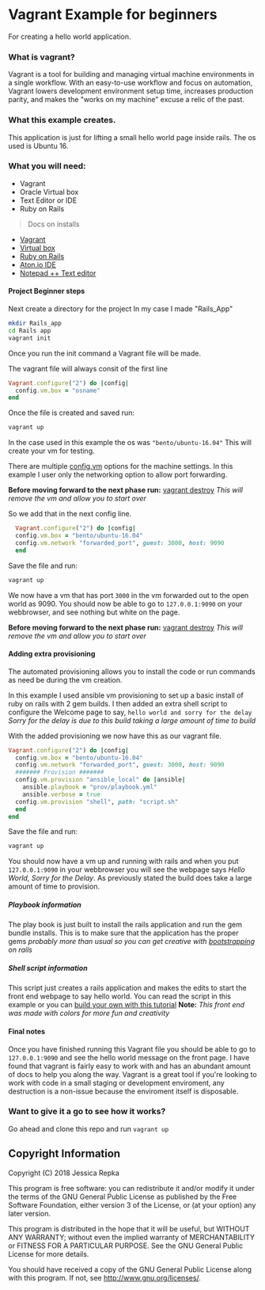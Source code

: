 # Vagrant Example for beginners

For creating a hello world application.

### What is vagrant?

Vagrant is a tool for building and managing virtual machine environments in a single workflow. With an easy-to-use workflow and focus on automation, Vagrant lowers development environment setup time, increases production parity, and makes the "works on my machine" excuse a relic of the past.

### What this example creates.

This application is just for lifting a small hello world page inside rails. The os used is Ubuntu 16.

### What you will need:
+ Vagrant
+ Oracle Virtual box
+ Text Editor or IDE
+ Ruby on Rails

> Docs on installs 
+ [Vagrant](https://www.vagrantup.com/docs/installation/)
+ [Virtual box](https://www.virtualbox.org/wiki/Downloads)
+ [Ruby on Rails](http://installrails.com/steps/choose_os)
+ [Aton.io IDE](https://atom.io/)
+ [Notepad ++ Text editor](https://notepad-plus-plus.org/download/v7.5.9.html)


#### Project Beginner steps
Next create a directory for the project
In my case I made "Rails_App"

```sh
mkdir Rails_app
cd Rails app
vagrant init
```
Once you run the init command a Vagrant file will be made.

The vagrant file will always consit of the first line

```ruby
Vagrant.configure("2") do |config|
  config.vm.box = "osname"
end
```
Once the file is created and saved run:

```sh
vagrant up
```

In the case used in this example the os was `"bento/ubuntu-16.04"`
This will create your vm for testing.

There are multiple [config.vm](https://www.vagrantup.com/docs/vagrantfile/machine_settings.html) options for the machine settings. In this example I user only the networking option to allow port forwarding.

**Before moving forward to the next phase run:** [vagrant destroy](https://www.vagrantup.com/docs/cli/destroy.html) 
_This will remove the vm and allow you to start over_

So we add that in the next config line.

```ruby
  Vagrant.configure("2") do |config|
  config.vm.box = "bento/ubuntu-16.04"
  config.vm.network "forwarded_port", guest: 3000, host: 9090
  end
```
Save the file and run:

```sh 
vagrant up
```

We now have a vm that has port `3000` in the vm forwarded out to the open world as 9090.
You should now be able to go to `127.0.0.1:9090` on your webbrowser, and see nothing but white on the page.

**Before moving forward to the next phase run:** [vagrant destroy](https://www.vagrantup.com/docs/cli/destroy.html) 
_This will remove the vm and allow you to start over_

#### Adding extra provisioning

The automated provisioning allows you to install the code or run commands as need be during the vm creation.

In this example I used ansible vm provisioning to set up a basic install of ruby on rails with 2 gem builds. I then added an extra shell script to configure the Welcome page to say, `hello world and sorry for the delay`  
_Sorry for the delay is due to this build taking a large amount of time to build_

With the added provisioning we now have this as our vagrant file.

```ruby
Vagrant.configure("2") do |config|
  config.vm.box = "bento/ubuntu-16.04"
  config.vm.network "forwarded_port", guest: 3000, host: 9090
  ####### Provision #######
  config.vm.provision "ansible_local" do |ansible|
    ansible.playbook = "prov/playbook.yml"
    ansible.verbose = true
  config.vm.provision "shell", path: "script.sh"
  end
end
``` 
Save the file and run:
```sh
vagrant up
```

You should now have a vm up and running with rails and when you put `127.0.0.1:9090` in your webbrowser you will see the webpage says _Hello World, Sorry for the Delay_. As previously stated the build does take a large amount of time to provision.


##### Playbook information

The play book is just built to install the rails application and run the gem bundle installs. This is to make sure that the application has the proper gems _probably more than usual so you can get creative with [bootstrapping](https://launchschool.com/blog/integrating-rails-and-bootstrap-part-1) on rails_

##### Shell script information

This script just creates a rails application and makes the edits to start the front end webpage to say hello world.
You can read the script in this example or you can [build your own with this tutorial](https://www.bogotobogo.com/RubyOnRails/RubyOnRails_HelloWorld_Rails.php)
**Note:** _This front end was made with colors for more fun and creativity_


#### Final notes

Once you have finished running this Vagrant file you should be able to go to `127.0.0.1:9090` and see the hello world message on the front page. I have found that vagrant is fairly easy to work with and has an abundant amount of docs to help you along the way. Vagrant is a great tool if you're looking to work with code in a small staging or development enviroment, any destruction is a non-issue because the enviroment itself is disposable.



### Want to give it a go to see how it works?

Go ahead and clone this repo and run `vagrant up`




Copyright Information
---------------------

Copyright (C) 2018 Jessica Repka

This program is free software: you can redistribute it and/or modify it under the terms of the GNU General Public License as published by the Free Software Foundation, either version 3 of the License, or (at your option) any later version.

This program is distributed in the hope that it will be useful, but WITHOUT ANY WARRANTY; without even the implied warranty of MERCHANTABILITY or FITNESS FOR A PARTICULAR PURPOSE. See the GNU General Public License for more details.

You should have received a copy of the GNU General Public License along with this program. If not, see http://www.gnu.org/licenses/.
